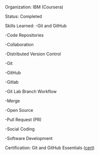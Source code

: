 Organization: IBM (Coursera)

Status: Completed

Skills Learned:
-Git and GitHub

-Code Repositories

-Collaboration

-Distributed Version Control

-Git

-GitHub

-Gitlab

-Git Lab Branch Workflow

-Merge

-Open Source

-Pull Request (PR)

-Social Coding

-Software Development


Certification: Git and GitHub Essentials ([cert](https://www.credly.com/earner/earned/badge/07a667b1-854f-4374-ade3-7d080465206c))
